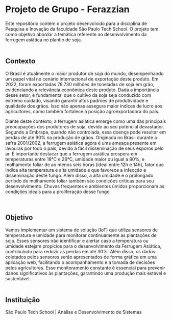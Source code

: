 # Projeto de Grupo - Ferazzian

Este repositório contém o projeto desenvolvido para a disciplina de Pesquisa e Inovação da faculdade São Paulo Tech School. O projeto tem como objetivo abordar a temática referente ao desenvolvimento da ferrugem asiática no plantio de soja.
<br><br>

## Contexto

O Brasil é atualmente o maior produtor de soja do mundo, desempenhando um papel vital no cenário internacional de exportação deste produto. Em 2022, foram exportadas 78.730 milhões de toneladas de soja em grão, evidenciando a relevância econômica deste produto. Dada a importância desse setor, é fundamental que o cultivo da soja seja conduzido com extremo cuidado, visando garantir altos padrões de produtividade e qualidade dos grãos. Isso não apenas assegura maior índices de lucro aos agricultores, como também fortalece a posição agroexportadora do país. 

 
Diante deste contexto, a ferrugem asiática emerge como uma das principais preocupações dos produtores de soja, devido ao seu potencial devastador. Segundo a Embrapa, quando não controlada, essa doença pode resultar em perdas de até 90% na produção de grãos. Originada no Brasil durante a safra 2001/2002, a ferrugem asiática agora é uma ameaça presente em lavouras por todo o país, devido à fácil disseminação de seus esporos pelo ar. É importante destacar que a ferrugem asiática prospera em temperaturas entre 18°C e 26°C, umidade maior ou igual a 80%, e molhamento foliar de ao menos seis horas (ideal entre 12h e 14h), fator que indica alta temperatura e alta umidade e que favorece a infecção e disseminação deste fungo. Além disso, a alta umidade e o prolongado período de molhamento foliar também são condições críticas para seu desenvolvimento. Chuvas frequentes e ambientes úmidos proporcionam as condições ideais para a proliferação desse fungo. 

 
<br>

## Objetivo

Vamos implementar um sistema de solução (IoT) que utiliza sensores de temperatura e umidade para monitorar continuamente as plantações de soja. Esses sensores irão identificar e alertar caso a temperatura ou umidade estejam propícios para o desenvolvimento da Ferrugem Asiática, contribuindo para reduzir as perdas em até 30%. Além disso, os dados coletados pelos sensores serão apresentados de forma gráfica em uma aplicação web, facilitando o acompanhamento e a tomada de decisões pelos agricultores. Esse monitoramento constante é essencial para prevenir danos significativos às plantações, garantindo uma produção mais estável e sustentável. 
<br><br>


## Instituição

São Paulo Tech School | Análise e Desenvolvimento de Sistemas 